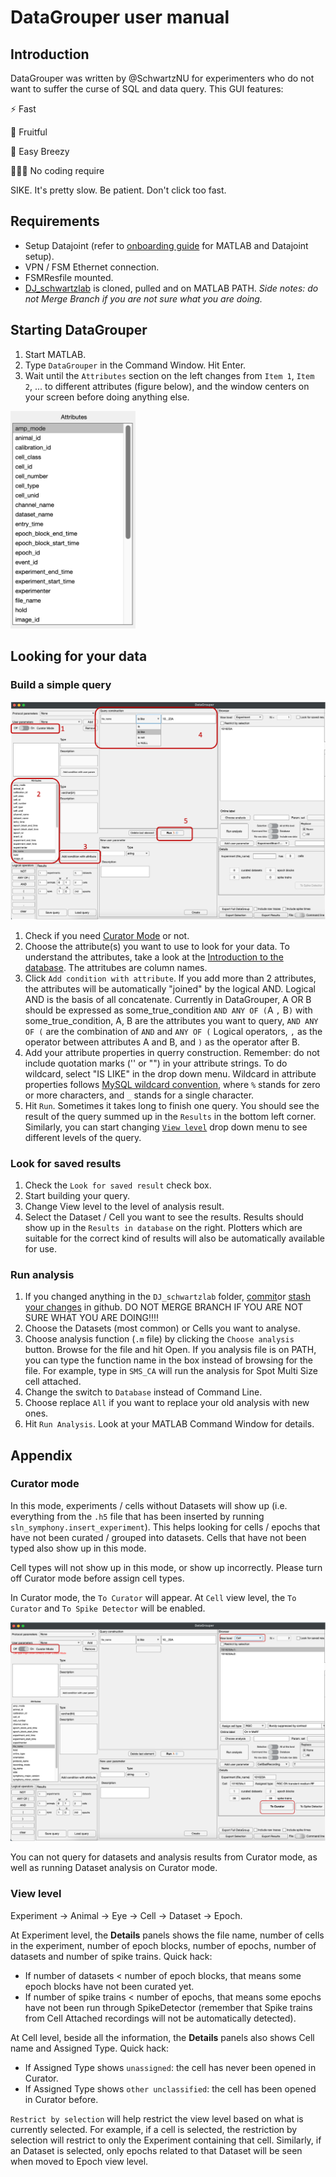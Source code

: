 # DataGrouper user manual

## Introduction
DataGrouper was written by @SchwartzNU for experimenters who do not want to suffer the curse of SQL and data query. This GUI features:

⚡️ Fast

🍇 Fruitful

💨 Easy Breezy

🧑‍💻🚫 No coding require

SIKE. It's pretty slow. Be patient. Don't click too fast.

## Requirements
- Setup Datajoint (refer to [onboarding guide]() for MATLAB and Datajoint setup).
- VPN / FSM Ethernet connection.
- FSMResfile mounted.
- [DJ_schwartzlab](https://github.com/SchwartzNU/DJ_schwartzlab/tree/master) is cloned, pulled and on MATLAB PATH. *Side notes: do not Merge Branch if you are not sure what you are doing.*



## Starting DataGrouper
1. Start MATLAB.
2. Type `DataGrouper` in the Command Window. Hit Enter.
3. Wait until the `Attributes` section on the left changes from `Item 1`, `Item 2`, ... to different attributes (figure below), and the window centers on your screen before doing anything else.
   
<img src= "./assets/DataGrouper/Atrributes.png" width="200" height="auto"> 

## Looking for your data
### Build a simple query
![SimpleQuerry](./assets/DataGrouper/SimpleQuerry.png)
1. Check if you need [Curator Mode](#curator-mode) or not.
2. Choose the attribute(s) you want to use to look for your data. To understand the attributes, take a look at the [Introduction to the database](00_Introduction_to_the_db.md). The attritubes are column names.
3. Click `Add condition with attribute`.
   If you add more than 2 attributes, the attributes will be automatically "joined" by the logical AND. Logical AND is the basis of all concatenate. Currently in DataGrouper, A OR B should be expressed as some_true_condition `AND ANY OF (`A `,` B`)` with some_true_condition, A, B are the attributes you want to query, `AND ANY OF (` are the combination of `AND` and `ANY OF (` Logical operators, `,` as the operator between attributes A and B, and `)` as the operator after B.
4. Add your attribute properties in querry construction. Remember: do not include quotation marks ('' or "") in your attribute strings.
   To do wildcard, select "IS LIKE" in the drop down menu. Wildcard in attribute properties follows [MySQL wildcard convention](https://www.w3schools.com/mysql/mysql_wildcards.asp), where `%` stands for zero or more characters, and `_` stands for a single character. 
5. Hit `Run`. Sometimes it takes long to finish one query. You should see the result of the query summed up in the `Results` in the bottom left corner. Similarly, you can start changing [`View level`](#view-level) drop down menu to see different levels of the query.

### Look for saved results
1. Check the `Look for saved result` check box.
2. Start building your query.
3. Change View level to the level of analysis result.
4. Select the Dataset / Cell you want to see the results. Results should show up in the `Results in database` on the right. Plotters which are suitable for the correct kind of results will also be automatically available for use.

### Run analysis
1. If you changed anything in the `DJ_schwartzlab` folder, [commit](https://docs.github.com/en/desktop/making-changes-in-a-branch/committing-and-reviewing-changes-to-your-project-in-github-desktop)or [stash your changes](https://docs.github.com/en/desktop/making-changes-in-a-branch/stashing-changes-in-github-desktop) in github. DO NOT MERGE BRANCH IF YOU ARE NOT SURE WHAT YOU ARE DOING!!!! 
2. Choose the Datasets (most common) or Cells you want to analyse.
3. Choose analysis function (`.m` file) by clicking the `Choose analysis` button. Browse for the file and hit Open.
    If you analysis file is on PATH, you can type the function name in the box instead of browsing for the file. For example, type in `SMS_CA` will run the analysis for Spot Multi Size cell attached.
4. Change the switch to `Database` instead of Command Line.
5. Choose replace `All` if you want to replace your old analysis with new ones.
6. Hit `Run Analysis`. Look at your MATLAB Command Window for details.

## Appendix
### Curator mode
In this mode, experiments / cells without Datasets will show up (i.e. everything from the `.h5` file that has been inserted by running `sln_symphony.insert_experiment`). This helps looking for cells / epochs that have not been curated / grouped into datasets. Cells that have not been typed also show up in this mode.

Cell types will not show up in this mode, or show up incorrectly. Please turn off Curator mode before assign cell types.

In Curator mode, the `To Curator` will appear. At `Cell` view level, the `To Curator` and `To Spike Detector` will be enabled. 

![CuratorMode](assets/DataGrouper/CuratorMode.png)

You can not query for datasets and analysis results from Curator mode, as well as running Dataset analysis on Curator mode.

### View level
Experiment -> Animal -> Eye -> Cell -> Dataset -> Epoch.

At Experiment level, the **Details** panels shows the file name, number of cells in the experiment, number of epoch blocks, number of epochs, number of datasets and number of spike trains.
Quick hack: 
   - If number of datasets < number of epoch blocks, that means some epoch blocks have not been curated yet.
   - If number of spike trains < number of epochs, that means some epochs have not been run through SpikeDetector (remember that Spike trains from Cell Attached recordings will not be automatically detected).

At Cell level, beside all the information, the **Details** panels also shows Cell name and Assigned Type.
Quick hack:
   - If Assigned Type shows `unassigned`: the cell has never been opened in Curator.
   - If Assigned Type shows `other unclassified`: the cell has been opened in Curator before.

`Restrict by selection` will help restrict the view level based on what is currently selected. For example, if a cell is selected, the restriction by selection will restrict to only the Experiment containing that cell. Similarly, if an Dataset is selected, only epochs related to that Dataset will be seen when moved to Epoch view level.


